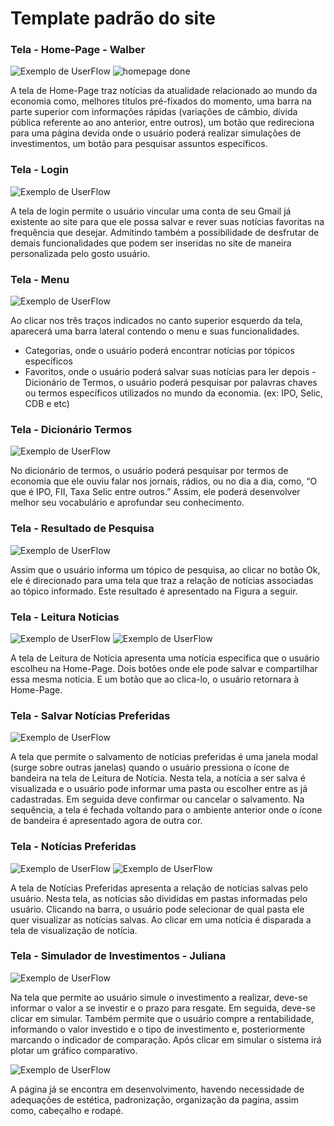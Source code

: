 # Template padrão do site

### Tela - Home-Page - Walber
![Exemplo de UserFlow](img/home.PNG) 
![homepage done](https://user-images.githubusercontent.com/103972585/169180872-138ace64-780d-4556-9a48-02b9d462d0f2.png)


A tela de Home-Page traz notícias da atualidade relacionado ao mundo da economia como, melhores títulos pré-fixados do momento, uma barra na parte superior com informações rápidas (variações de câmbio, dívida pública referente ao ano anterior, entre outros), um botão que redireciona para uma página devida onde o usuário poderá realizar simulações de investimentos, um botão para pesquisar assuntos específicos.


### Tela - Login
![Exemplo de UserFlow](img/login.PNG)

A tela de login permite o usuário vincular uma conta de seu Gmail já existente ao site para que ele possa salvar e rever suas notícias favoritas na frequência que desejar. Admitindo também a possibilidade de desfrutar de demais funcionalidades que podem ser inseridas no site de maneira personalizada pelo gosto usuário.

### Tela - Menu
![Exemplo de UserFlow](img/menu.PNG)

Ao clicar nos três traços indicados no canto superior esquerdo da tela, aparecerá uma barra lateral contendo o menu e suas funcionalidades.
-	Categorias, onde o usuário poderá encontrar notícias por tópicos específicos
-	Favoritos, onde o usuário poderá salvar suas notícias para ler depois 
-Dicionário de Termos, o usuário poderá pesquisar por palavras chaves ou termos específicos utilizados no mundo da economia. (ex: IPO, Selic, CDB e etc)

### Tela - Dicionário Termos
![Exemplo de UserFlow](img/dicionario.PNG)

No dicionário de termos, o usuário poderá pesquisar por termos de economia que ele ouviu falar nos jornais, rádios, ou no dia a dia, como, “O que é IPO, FII, Taxa Selic entre outros.” Assim, ele poderá desenvolver melhor seu vocabulário e aprofundar seu conhecimento.

### Tela - Resultado de Pesquisa
![Exemplo de UserFlow](img/pesquisa.PNG)

Assim que o usuário informa um tópico de pesquisa, ao clicar no botão Ok, ele é direcionado para uma tela que traz a relação de notícias associadas ao tópico informado. Este resultado é apresentado na Figura a seguir.

### Tela - Leitura Noticias

![Exemplo de UserFlow](img/noticias.PNG)
![Exemplo de UserFlow](img/noticia.PNG)

A tela de Leitura de Notícia apresenta uma notícia especifica que o usuário escolheu na Home-Page. Dois botões onde ele pode salvar e compartilhar essa mesma notícia. E um botão que ao clica-lo, o usuário retornara à Home-Page.

### Tela - Salvar Notícias Preferidas
![Exemplo de UserFlow](img/favoritas.PNG)

A tela que permite o salvamento de notícias preferidas é uma janela modal (surge sobre outras janelas) quando o usuário pressiona o ícone de bandeira na tela de Leitura de Notícia. Nesta tela, a notícia a ser salva é visualizada e o usuário pode informar uma pasta ou escolher entre as já cadastradas. Em seguida deve confirmar ou cancelar o salvamento. Na sequência, a tela é fechada voltando para o ambiente anterior onde o ícone de bandeira é apresentado agora de outra cor.

### Tela - Notícias Preferidas

![Exemplo de UserFlow](img/preferidas.PNG)
![Exemplo de UserFlow](img/noticias.png)

A tela de Notícias Preferidas apresenta a relação de notícias salvas pelo usuário. Nesta tela, as notícias são divididas em pastas informadas pelo usuário. Clicando na barra, o usuário pode selecionar de qual pasta ele quer visualizar as notícias salvas. Ao clicar em uma notícia é disparada a tela de visualização de notícia. 


### Tela - Simulador de Investimentos - Juliana
![Exemplo de UserFlow](img/simulador.PNG)

Na tela que permite ao usuário simule o investimento a realizar, deve-se informar o valor a se investir e o prazo para resgate. Em seguida, deve-se clicar em simular. Também permite que o usuário compre a rentabilidade, informando o valor investido e o tipo de investimento e, posteriormente marcando o indicador de comparação. Após clicar em simular o sistema irá plotar um gráfico comparativo.


![Exemplo de UserFlow](img/simule.PNG)

A página já se encontra em desenvolvimento, havendo necessidade de adequações de estética, padronização, organização da pagina, assim como, cabeçalho e rodapé.


